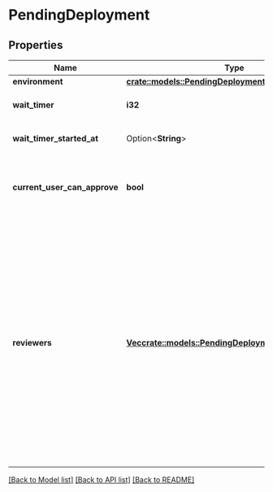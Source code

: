 # PendingDeployment

## Properties

Name | Type | Description | Notes
------------ | ------------- | ------------- | -------------
**environment** | [**crate::models::PendingDeploymentEnvironment**](pending_deployment_environment.md) |  | 
**wait_timer** | **i32** | The set duration of the wait timer | 
**wait_timer_started_at** | Option<**String**> | The time that the wait timer began. | 
**current_user_can_approve** | **bool** | Whether the currently authenticated user can approve the deployment | 
**reviewers** | [**Vec<crate::models::PendingDeploymentReviewersInner>**](pending_deployment_reviewers_inner.md) | The people or teams that may approve jobs that reference the environment. You can list up to six users or teams as reviewers. The reviewers must have at least read access to the repository. Only one of the required reviewers needs to approve the job for it to proceed. | 

[[Back to Model list]](../README.md#documentation-for-models) [[Back to API list]](../README.md#documentation-for-api-endpoints) [[Back to README]](../README.md)



